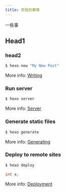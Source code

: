 ```yaml
---
title: 奇怪的事情
---
```

一些事
## Head1

### head2

``` bash
$ hexo new "My New Post"
```

More info: [Writing](https://hexo.io/docs/writing.html)

### Run server

``` bash
$ hexo server
```

More info: [Server](https://hexo.io/docs/server.html)

### Generate static files

``` bash
$ hexo generate
```

More info: [Generating](https://hexo.io/docs/generating.html)

### Deploy to remote sites

``` bash
$ hexo deploy
```
``` c
int x;
```
More info: [Deployment](https://hexo.io/docs/deployment.html)
